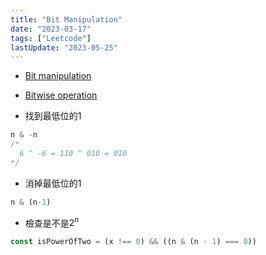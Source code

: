 ```yaml
---
title: "Bit Manipulation"
date: "2023-03-17"
tags: ["Leetcode"]
lastUpdate: "2023-05-25"
---
```


* [Bit manipulation](https://en.wikipedia.org/wiki/Bit_manipulation)
* [Bitwise operation](https://en.wikipedia.org/wiki/Bitwise_operation)

* 找到最低位的1
```js
n & -n
/*
  6 ^ -6 = 110 ^ 010 = 010
*/
```

* 消掉最低位的1
```js
n & (n-1)
```

* 檢查是不是$2^n$
```js
const isPowerOfTwo = (x !== 0) && ((n & (n - 1) === 0))
```
